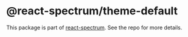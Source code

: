 # @react-spectrum/theme-default

This package is part of [react-spectrum](https://gitlab.com/watheia/spectrum). See the repo for more details.
